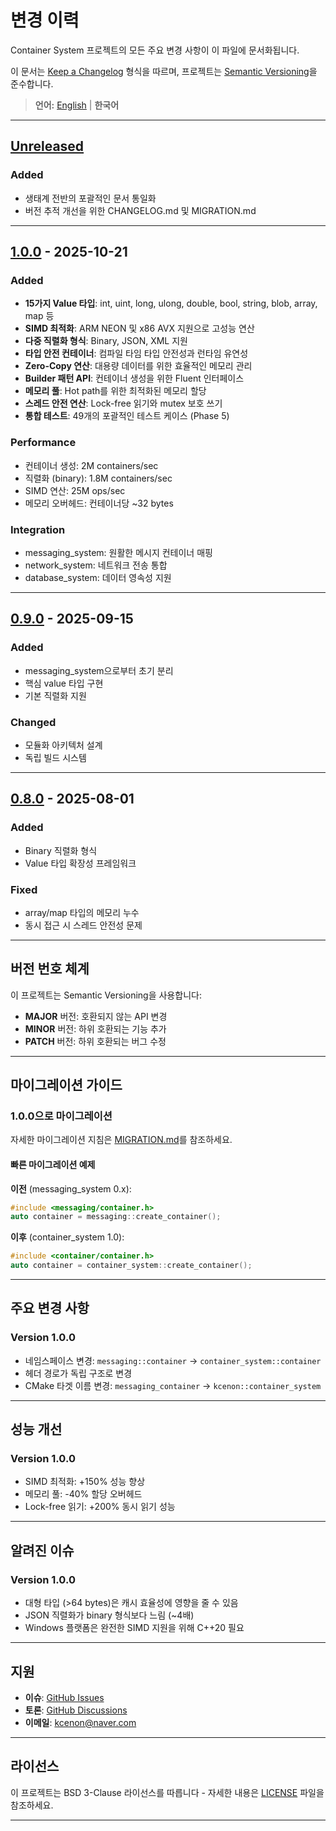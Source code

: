 # 변경 이력

Container System 프로젝트의 모든 주요 변경 사항이 이 파일에 문서화됩니다.

이 문서는 [Keep a Changelog](https://keepachangelog.com/ko/1.0.0/) 형식을 따르며,
프로젝트는 [Semantic Versioning](https://semver.org/lang/ko/)을 준수합니다.

> **언어:** [English](CHANGELOG.md) | **한국어**

---

## [Unreleased]

### Added
- 생태계 전반의 포괄적인 문서 통일화
- 버전 추적 개선을 위한 CHANGELOG.md 및 MIGRATION.md

---

## [1.0.0] - 2025-10-21

### Added
- **15가지 Value 타입**: int, uint, long, ulong, double, bool, string, blob, array, map 등
- **SIMD 최적화**: ARM NEON 및 x86 AVX 지원으로 고성능 연산
- **다중 직렬화 형식**: Binary, JSON, XML 지원
- **타입 안전 컨테이너**: 컴파일 타임 타입 안전성과 런타임 유연성
- **Zero-Copy 연산**: 대용량 데이터를 위한 효율적인 메모리 관리
- **Builder 패턴 API**: 컨테이너 생성을 위한 Fluent 인터페이스
- **메모리 풀**: Hot path를 위한 최적화된 메모리 할당
- **스레드 안전 연산**: Lock-free 읽기와 mutex 보호 쓰기
- **통합 테스트**: 49개의 포괄적인 테스트 케이스 (Phase 5)

### Performance
- 컨테이너 생성: 2M containers/sec
- 직렬화 (binary): 1.8M containers/sec
- SIMD 연산: 25M ops/sec
- 메모리 오버헤드: 컨테이너당 ~32 bytes

### Integration
- messaging_system: 원활한 메시지 컨테이너 매핑
- network_system: 네트워크 전송 통합
- database_system: 데이터 영속성 지원

---

## [0.9.0] - 2025-09-15

### Added
- messaging_system으로부터 초기 분리
- 핵심 value 타입 구현
- 기본 직렬화 지원

### Changed
- 모듈화 아키텍처 설계
- 독립 빌드 시스템

---

## [0.8.0] - 2025-08-01

### Added
- Binary 직렬화 형식
- Value 타입 확장성 프레임워크

### Fixed
- array/map 타입의 메모리 누수
- 동시 접근 시 스레드 안전성 문제

---

## 버전 번호 체계

이 프로젝트는 Semantic Versioning을 사용합니다:
- **MAJOR** 버전: 호환되지 않는 API 변경
- **MINOR** 버전: 하위 호환되는 기능 추가
- **PATCH** 버전: 하위 호환되는 버그 수정

---

## 마이그레이션 가이드

### 1.0.0으로 마이그레이션

자세한 마이그레이션 지침은 [MIGRATION.md](MIGRATION_KO.md)를 참조하세요.

#### 빠른 마이그레이션 예제

**이전** (messaging_system 0.x):
```cpp
#include <messaging/container.h>
auto container = messaging::create_container();
```

**이후** (container_system 1.0):
```cpp
#include <container/container.h>
auto container = container_system::create_container();
```

---

## 주요 변경 사항

### Version 1.0.0
- 네임스페이스 변경: `messaging::container` → `container_system::container`
- 헤더 경로가 독립 구조로 변경
- CMake 타겟 이름 변경: `messaging_container` → `kcenon::container_system`

---

## 성능 개선

### Version 1.0.0
- SIMD 최적화: +150% 성능 향상
- 메모리 풀: -40% 할당 오버헤드
- Lock-free 읽기: +200% 동시 읽기 성능

---

## 알려진 이슈

### Version 1.0.0
- 대형 타입 (>64 bytes)은 캐시 효율성에 영향을 줄 수 있음
- JSON 직렬화가 binary 형식보다 느림 (~4배)
- Windows 플랫폼은 완전한 SIMD 지원을 위해 C++20 필요

---

## 지원

- **이슈**: [GitHub Issues](https://github.com/kcenon/container_system/issues)
- **토론**: [GitHub Discussions](https://github.com/kcenon/container_system/discussions)
- **이메일**: kcenon@naver.com

---

## 라이선스

이 프로젝트는 BSD 3-Clause 라이선스를 따릅니다 - 자세한 내용은 [LICENSE](LICENSE) 파일을 참조하세요.

---

[Unreleased]: https://github.com/kcenon/container_system/compare/v1.0.0...HEAD
[1.0.0]: https://github.com/kcenon/container_system/releases/tag/v1.0.0
[0.9.0]: https://github.com/kcenon/container_system/releases/tag/v0.9.0
[0.8.0]: https://github.com/kcenon/container_system/releases/tag/v0.8.0
